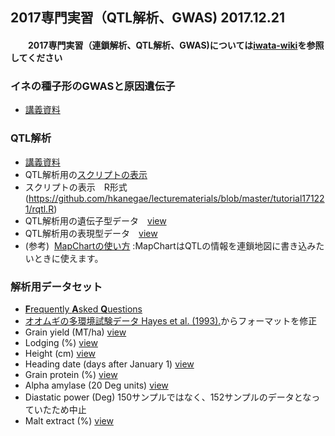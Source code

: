 ## 2017専門実習（QTL解析、GWAS) 2017.12.21 
#### 　　2017専門実習（連鎖解析、QTL解析、GWAS)については[iwata-wiki](https://sites.google.com/a/ut-biomet.org/iwata-wiki/xue-sheng-shi-xi2017-lian-suo-jie-xi-qtl-jie-xi-gwas)を参照してください　
### イネの種子形のGWASと原因遺伝子　
 - [講義資料](https://github.com/hkanegae/lecturematerials/blob/master/tutorial171221/GWAS_exercise_171221.pdf)
### QTL解析 
 - [講義資料](http://htmlpreview.github.io/?https://github.com/hkanegae/lecturematerials/blob/master/tutorial171221/rqtl.html)
 - QTL解析用の[スクリプトの表示](https://github.com/hkanegae/lecturematerials/blob/master/tutorial171221/rqtl.Rmd)
 - スクリプトの表示　R形式(https://github.com/hkanegae/lecturematerials/blob/master/tutorial171221/rqtl.R)
 - QTL解析用の遺伝子型データ　[view](https://github.com/hkanegae/lecturematerials/blob/master/tutorial171221/data/geno_bc.csv)
 - QTL解析用の表現型データ　[view](https://github.com/hkanegae/lecturematerials/blob/master/tutorial171221/data/yield.csv)   
 - (参考)  [MapChartの使い方](https://github.com/hkanegae/lecturematerials/blob/master/MapChart.pdf) :MapChartはQTLの情報を連鎖地図に書き込みたいときに使えます。
### 解析用データセット
  - [**F**requently **A**sked **Q**uestions](https://github.com/hkanegae/lecturematerials/blob/master/FAQ.md) 
  - [オオムギの多環境試験データ Hayes et al. (1993).](https://wheat.pw.usda.gov/ggpages/SxM/phenotypes.html)からフォーマットを修正
  - Grain yield (MT/ha) [view](https://github.com/hkanegae/lecturematerials/blob/master/tutorial171221/data/yield.csv)
  - Lodging (%) [view](https://github.com/hkanegae/lecturematerials/blob/master/tutorial171221/data/lodging.csv)
  - Height (cm) [view](https://github.com/hkanegae/lecturematerials/blob/master/tutorial171221/data/height.csv)
  - Heading date (days after January 1) [view](https://github.com/hkanegae/lecturematerials/blob/master/tutorial171221/data/heading.csv)
  - Grain protein (%) [view](https://github.com/hkanegae/lecturematerials/blob/master/tutorial171221/data/grain.csv)
  - Alpha amylase (20 Deg units) [view](https://github.com/hkanegae/lecturematerials/blob/master/tutorial171221/data/amylase.csv)
  - Diastatic power (Deg) 150サンプルではなく、152サンプルのデータとなっていたため中止
  - Malt extract (%) [view](https://github.com/hkanegae/lecturematerials/blob/master/tutorial171221/data/malt.csv)
